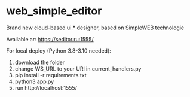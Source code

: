 # web_simple_editor
Brand new cloud-based ui.* designer, based on SimpleWEB technologie

Available ar: https://seditor.ru:1555/

For local deploy (Python 3.8-3.10 needed):

1. download the folder
2. change WS_URL to your URl in current_handlers.py
3. pip install -r requirements.txt
4. python3 app.py
5. run http://localhost:1555/
